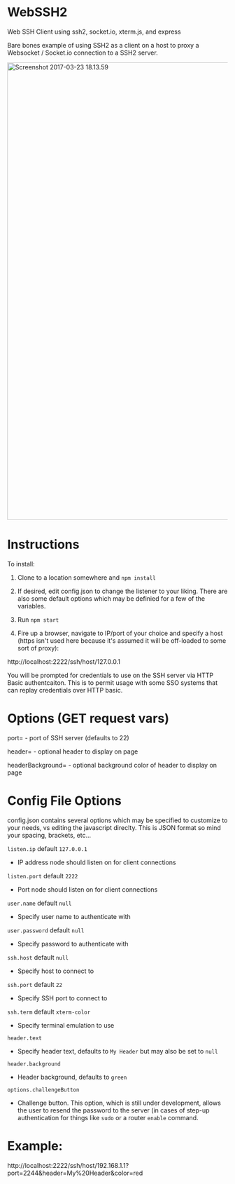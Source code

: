 # WebSSH2
Web SSH Client using ssh2, socket.io, xterm.js, and express

Bare bones example of using SSH2 as a client on a host to proxy a Websocket / Socket.io connection to a SSH2 server. 

<img width="1044" alt="Screenshot 2017-03-23 18.13.59" src="https://cloud.githubusercontent.com/assets/1668075/24272639/8ad4fef0-0ff4-11e7-8dd0-72b26605e467.png">

# Instructions
To install:

1. Clone to a location somewhere and `npm install`

2. If desired, edit config.json to change the listener to your liking. There are also some default options which may be definied for a few of the variables.

3. Run `npm start`

4. Fire up a browser, navigate to IP/port of your choice and specify a host (https isn't used here because it's assumed it will be off-loaded to
some sort of proxy):

http://localhost:2222/ssh/host/127.0.0.1

You will be prompted for credentials to use on the SSH server via HTTP Basic authentcaiton. This is to permit usage with some SSO systems that can replay credentials over HTTP basic.

# Options (GET request vars)

port= - port of SSH server (defaults to 22)

header= - optional header to display on page

headerBackground= - optional background color of header to display on page 

# Config File Options
config.json contains several options which may be specified to customize to your needs, vs editing the javascript direclty. This is JSON format so mind your spacing, brackets, etc...

`listen.ip` default `127.0.0.1`
* IP address node should listen on for client connections

`listen.port` default `2222`
* Port node should listen on for client connections

`user.name` default `null`
* Specify user name to authenticate with

`user.password` default `null`
* Specify password to authenticate with

`ssh.host` default `null`
* Specify host to connect to

`ssh.port` default `22`
* Specify SSH port to connect to 

`ssh.term` default `xterm-color`
* Specify terminal emulation to use

`header.text`
* Specify header text, defaults to `My Header` but may also be set to `null`

`header.background`
* Header background, defaults to `green`

`options.challengeButton`
* Challenge button. This option, which is still under development, allows the user to resend the password to the server (in cases of step-up authentication for things like `sudo` or a router `enable` command. 

# Example:

http://localhost:2222/ssh/host/192.168.1.1?port=2244&header=My%20Header&color=red

